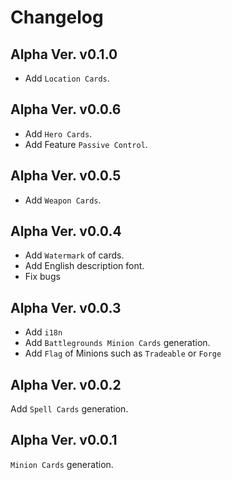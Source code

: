 # Changelog

## Alpha Ver. v0.1.0
- Add `Location Cards`.

## Alpha Ver. v0.0.6
- Add `Hero Cards`.
- Add Feature `Passive Control`.

## Alpha Ver. v0.0.5
- Add `Weapon Cards`.

## Alpha Ver. v0.0.4
- Add `Watermark` of cards.
- Add English description font.
- Fix bugs

## Alpha Ver. v0.0.3
- Add `i18n`
- Add `Battlegrounds Minion Cards` generation.
- Add `Flag` of Minions such as `Tradeable` or `Forge`

## Alpha Ver. v0.0.2
Add `Spell Cards` generation.

## Alpha Ver. v0.0.1
`Minion Cards` generation.